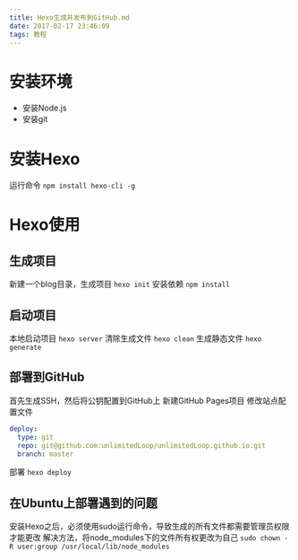 ```yaml
---
title: Hexo生成并发布到GitHub.md
date: 2017-02-17 23:46:09
tags: 教程
---
```


# 安装环境
+ 安装Node.js
+ 安装git

# 安装Hexo
运行命令
`npm install hexo-cli -g`

# Hexo使用

## 生成项目
新建一个blog目录，生成项目
`hexo init`
安装依赖
`npm install`

## 启动项目
本地启动项目
`hexo server`
清除生成文件
`hexo clean`
生成静态文件
`hexo generate`

## 部署到GitHub
首先生成SSH，然后将公钥配置到GitHub上
新建GitHub Pages项目
修改站点配置文件

```yml
deploy:
  type: git
  repo: git@github.com:unlimitedLoop/unlimitedLoop.github.io.git
  branch: master
```

部署
`hexo deploy`

## 在Ubuntu上部署遇到的问题
安装Hexo之后，必须使用sudo运行命令，导致生成的所有文件都需要管理员权限才能更改
解决方法，将node_modules下的文件所有权更改为自己
`sudo chown -R user:group /usr/local/lib/node_modules`
